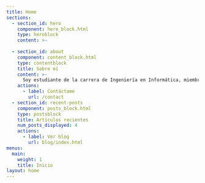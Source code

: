 ```yaml
---
title: Home
sections:
  - section_id: hero
    component: hero_block.html
    type: heroblock
    content: >-
    
  - section_id: about
    component: content_block.html
    type: contentblock
    title: Sobre mí
    content: >-
      Soy estudiante de la carrera de Ingeniería en Informática, miembro activo de la Upec Microsoft Community. Tengo experiencia en el       desarrollo web y móvil y tengo conocimiento en varios lenguajes de programación como Python, PHP, Java y Javascript.
    actions:
      - label: Contáctame
        url: /contact
  - section_id: recent-posts
    component: posts_block.html
    type: postsblock
    title: Artículos recientes
    num_posts_displayed: 4
    actions:
      - label: Ver blog
        url: blog/index.html
menus:
  main:
    weight: 1
    title: Inicio
layout: home
---
```

